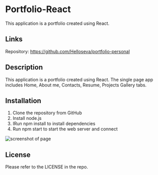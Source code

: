 # Portfolio-React
This application is a portfolio created using React.

## Links

Repository: https://github.com/Helloseva/portfolio-personal 


## Description 

This application is a portfolio created using React. The single page app includes Home, About me, Contacts, Resume, Projects Gallery tabs.


## Installation

1. Clone the repository from GitHub 
2. Install node.js
3. IRun npm install to install dependencies
4. Run npm start to start the web server and connect


![screenshot of page](assets/images/screenshot.png)

## License

Please refer to the LICENSE in the repo.
